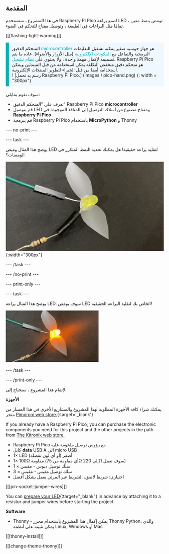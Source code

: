 ## المقدمة

في هذا المشروع ، ستستخدم Raspberry Pi Pico لصنع يراعة LED تومض بنمط معين ، تمامًا مثل اليراعات في الطبيعة ، وتوصيل مفتاح للتحكم في الضوء.

[[[flashing-light-warning]]]

<div style='border-left: solid; border-width:10px; border-color: #0faeb0; background-color: aliceblue; padding: 10px;display: flex; flex-wrap: wrap'>
<div style="flex-basis: 200px; flex-grow: 1; margin-right: 15px;">
المتحكم الدقيق <span style="color: #0faeb0">microcontroller</span> هو جهاز حوسبة صغير يمكنه تشغيل التعليمات البرمجية والتفاعل مع <span style="color: #0faeb0">المكونات الإلكترونية</span> (مثل الأزرار والأضواء). عادة ما يتم تصميمه لإكمال مهمة واحدة ، ولا يحتوي على <span style="color: #0faeb0">نظام تشغيل</span>. 
Raspberry Pi Pico هو متحكم دقيق منخفض التكلفة يمكن استخدامه من قبل المبتدئين ويمكن استخدامه أيضا من قبل الخبراء لتطوير المنتجات الإلكترونية.
</div>
<div>
! [رسم يد تحمل Raspberry Pi Pico.] (images / pico-hand.png) {: width = "300px"}
</div>
</div>

<br/>
سوف تقوم بمايلي:

+ تعرف على "المتحكم الدقيق" Raspberry Pi Pico **microcontroller**
+ قم بتوصيل LED ومفتاح مصنوع من أسلاك التوصيل إلى المنافذ الموجودة في **Raspberry Pi Pico**
+ قم ببرمجة Raspberry Pi Pico باستخدام **MicroPython** و Thonny

--- no-print ---

--- task ---

يوضح هذا المثال وميض LED لتقليد يراعة حقيقية! هل يمكنك تحديد النمط المتكرر في الومضات؟

![رسم متحرك ل LED يراعة يومض "يشتعل وينطفئ"](images/firefly-blink.gif){:width="300px"}

--- /task ---

--- /no-print ---

--- print-only ---

--- task ---

يوضح هذا المثال يراعة LED. سوف يومض LED الخاص بك لتقليد اليراعة الحقيقية!

![مصباح LED مع شريط لاصق ملتصق به لتشكيل أجنحة. يوجد سلكان موصلان متصلان بمصباح LED ، أحدهما مزود بمقاومة مثبتة في مكانها بواسطة شريط كهربائي.](images/showcase_static.png)

--- /task ---

--- /print-only ---

لإتمام هذا المشروع ، ستحتاج إلى:

**الأجهزة**

يمكنك شراء كافة الأجهزة المطلوبة لهذا المشروع والمشاريع الأخرى في هذا المسار من متجر [Pimoroni web store.](https://shop.pimoroni.com/products/pico-intro-kit?variant=39893512945747){:target='_blank'}

If you already have a Raspberry Pi Pico, you can purchase the electronic components you need for this project and the other projects in the path from [The Kitronik web store.](https://kitronik.co.uk/products/5343-raspberry-pi-foundation-pico-pathway-pack)

+ Raspberry Pi Pico مع رؤوس توصيل ملحومة عليه
+ كابل **data** USB A الى micro USB
+ 1× LED أصفر (أو أي لون تفضله)
+ 1× 100Ω مقاومة (أي مقاومة من 75Ω إلى 220Ω سوف تعمل)
+ 1 × سلك توصيل دبوس - مقبس
+ 3 × سلك توصيل مقبس - مقبس
+ اختياري: شريط لاصق، الشريط غير المرئي يعمل بشكل أفضل

[[[pin-socket-jumper-wires]]]

You can [prepare your LED](https://projects.raspberrypi.org/en/projects/introduction-to-the-pico){:target="_blank"} in advance by attaching it to a resistor and jumper wires before starting the project.

**Software**

+ Thonny - يمكن إكمال هذا المشروع باستخدام محرر Thonny Python، والذي يمكن تثبيته على أنظمة Linux, Windows أو Mac

[[[thonny-install]]]

[[[change-theme-thonny]]]

